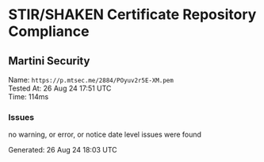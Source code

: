 # STIR/SHAKEN Certificate Repository Compliance

## Martini Security

Name: `https://p.mtsec.me/2884/POyuv2r5E-XM.pem`\
Tested At: 26 Aug 24 17:51 UTC\
Time: 114ms

### Issues

no warning, or error, or notice date level issues were found

Generated: 26 Aug 24 18:03 UTC